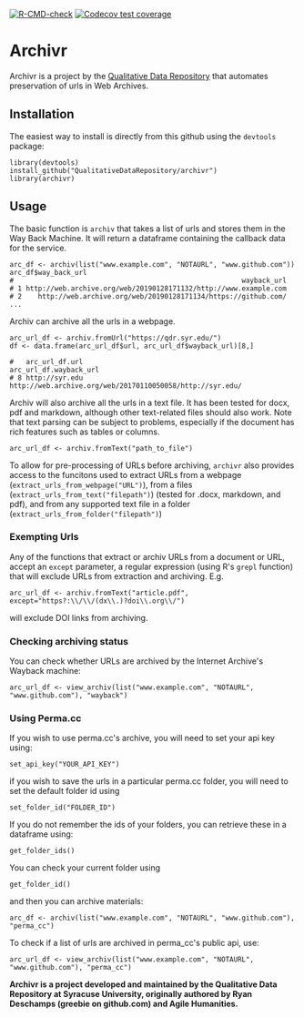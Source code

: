 
<!-- badges: start -->
[![R-CMD-check](https://github.com/QualitativeDataRepository/archivr/actions/workflows/check-standard.yaml/badge.svg)](https://github.com/QualitativeDataRepository/archivr/actions/workflows/check-standard.yaml)
[![Codecov test coverage](https://codecov.io/gh/QualitativeDataRepository/archivr/branch/master/graph/badge.svg)](https://codecov.io/gh/QualitativeDataRepository/archivr?branch=master)
  <!-- badges: end --> 

# Archivr

Archivr is a project by the [Qualitative Data Repository](https://qdr.syr.edu/)
that automates preservation of urls in Web Archives.


## Installation

The easiest way to install is directly from this github using the `devtools` package:

```
library(devtools)
install_github("QualitativeDataRepository/archivr")
library(archivr)
```

## Usage

The basic function is `archiv` that takes a list of urls and stores them in
the Way Back Machine. It will return a dataframe containing the callback
data for the service.

```
arc_df <- archiv(list("www.example.com", "NOTAURL", "www.github.com"))
arc_df$way_back_url   
#                                                        wayback_url
# 1 http://web.archive.org/web/20190128171132/http://www.example.com
# 2    http://web.archive.org/web/20190128171134/https://github.com/ ...
```


Archiv can archive all the urls in a webpage.

```
arc_url_df <- archiv.fromUrl("https://qdr.syr.edu/")
df <- data.frame(arc_url_df$url, arc_url_df$wayback_url)[8,]

#   arc_url_df.url                                    arc_url_df.wayback_url
# 8 http://syr.edu http://web.archive.org/web/20170110050058/http://syr.edu/
```

Archiv will also archive all the urls in a text file. It has been tested for docx,
pdf and markdown, although other text-related files should also work. Note that
text parsing can be subject to problems, especially if the document has rich features
such as tables or columns.
```
arc_url_df <- archiv.fromText("path_to_file")
```

To allow for pre-processing of URLs before archiving, `archivr` also provides access to the funcitons used to extract URLs from a webpage (`extract_urls_from_webpage("URL")`), from a files (`extract_urls_from_text("filepath")`) (tested for .docx, markdown, and pdf), and from any supported text file in a folder (`extract_urls_from_folder("filepath")`)

### Exempting Urls
Any of the functions that extract or archiv URLs from a document or URL, accept an `except` parameter, a regular expression (using R's `grepl` function) that will exclude URLs from extraction and archiving. E.g.

```
arc_url_df <- archiv.fromText("article.pdf", except="https?:\\/\\/(dx\\.)?doi\\.org\\/")
```
will exclude DOI links from archiving.

### Checking archiving status

You can check whether URLs are archived by the Internet Archive's Wayback machine:
```
arc_url_df <- view_archiv(list("www.example.com", "NOTAURL", "www.github.com"), "wayback")
```

### Using Perma.cc

If you wish to use perma.cc's archive, you will need to set your api key using:

```
set_api_key("YOUR_API_KEY")
```

if you wish to save the urls in a particular perma.cc folder, you will need to set the default
folder id using

```
set_folder_id("FOLDER_ID")
```

If you do not remember the ids of your folders, you can retrieve these in a dataframe
using:
```
get_folder_ids()
```

You can check your current folder using
```
get_folder_id()
```

and then you can archive materials:

```
arc_df <- archiv(list("www.example.com", "NOTAURL", "www.github.com"), "perma_cc")
```

To check if a list of urls are archived in perma_cc's public api, use:
```
arc_url_df <- view_archiv(list("www.example.com", "NOTAURL", "www.github.com"), "perma_cc")
```


**Archivr is a project developed and maintained by the Qualitative Data Repository at Syracuse
University, originally authored by Ryan Deschamps (greebie on github.com) and Agile Humanities.**
